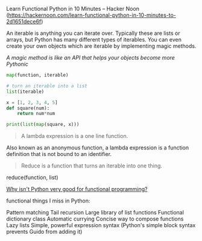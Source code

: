 

Learn Functional Python in 10 Minutes – Hacker Noon (https://hackernoon.com/learn-functional-python-in-10-minutes-to-2d1651dece6f)

An iterable is anything you can iterate over. Typically these are lists or arrays, but Python has many different types of iterables. You can even create your own objects which are iterable by implementing magic methods.

*A magic method is like an API that helps your objects become more Pythonic*

```python
map(function, iterable)

# turn an iterable into a list
list(iterable)

x = [1, 2, 3, 4, 5]
def square(num):
    return num*num

print(list(map(square, x)))


```

>A lambda expression is a one line function. 

Also known as an anonymous function, a lambda expression is a function definition that is not bound to an identifier. 

>Reduce is a function that turns an iterable into one thing.

reduce(function, list)

[Why isn't Python very good for functional programming?](https://stackoverflow.com/questions/1017621/why-isnt-python-very-good-for-functional-programming)

functional things I miss in Python:

Pattern matching
Tail recursion
Large library of list functions
Functional dictionary class
Automatic currying
Concise way to compose functions
Lazy lists
Simple, powerful expression syntax (Python's simple block syntax prevents Guido from adding it)

